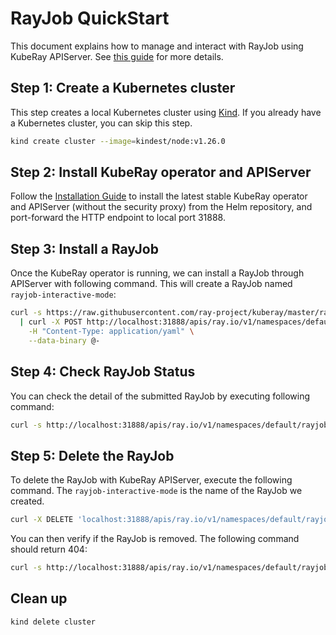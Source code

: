 # RayJob QuickStart

This document explains how to manage and interact with RayJob using KubeRay APIServer.
See [this guide](https://docs.ray.io/en/latest/cluster/kubernetes/getting-started/rayjob-quick-start.html) for more details.

## Step 1: Create a Kubernetes cluster

This step creates a local Kubernetes cluster using [Kind](https://kind.sigs.k8s.io/). If you already have a Kubernetes
cluster, you can skip this step.

```sh
kind create cluster --image=kindest/node:v1.26.0
```

## Step 2: Install KubeRay operator and APIServer

Follow the [Installation Guide](installation.md) to install the latest stable KubeRay
operator and APIServer (without the security proxy) from the Helm repository, and
port-forward the HTTP endpoint to local port 31888.

## Step 3: Install a RayJob

Once the KubeRay operator is running, we can install a RayJob through APIServer with
following command. This will create a RayJob named `rayjob-interactive-mode`:

```sh
curl -s https://raw.githubusercontent.com/ray-project/kuberay/master/ray-operator/config/samples/ray-job.interactive-mode.yaml \
  | curl -X POST http://localhost:31888/apis/ray.io/v1/namespaces/default/rayjobs \
    -H "Content-Type: application/yaml" \
    --data-binary @-
```

## Step 4: Check RayJob Status

You can check the detail of the submitted RayJob by executing following command:

```sh
curl -s http://localhost:31888/apis/ray.io/v1/namespaces/default/rayjobs/rayjob-interactive-mode
```

## Step 5: Delete the RayJob

To delete the RayJob with KubeRay APIServer, execute the following command. The `rayjob-interactive-mode` is the name of
the RayJob we created.

```sh
curl -X DELETE 'localhost:31888/apis/ray.io/v1/namespaces/default/rayjobs/rayjob-interactive-mode'
```

You can then verify if the RayJob is removed. The following command should return 404:

```sh
curl -s http://localhost:31888/apis/ray.io/v1/namespaces/default/rayjobs/rayjob-interactive-mode
```

## Clean up

```sh
kind delete cluster
```
